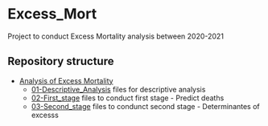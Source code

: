 # Excess_Mort
Project to conduct Excess Mortality analysis between 2020-2021


## Repository structure

- [Analysis of Excess Mortality](Excess_Mort) 
  - [01-Descriptive_Analysis](Excess_Mort/01_Descriptive_analysis/) files for descriptive analysis
  - [02-First_stage](Excess_Mort/02_First_Stage/) files to conduct first stage - Predict deaths
  - [03-Second_stage](Excess_Mort/03_Second_Stage/) files to condunct second stage   - Determinantes of excesss
